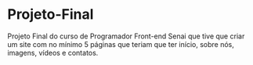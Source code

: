 # Projeto-Final
 Projeto Final do curso de Programador Front-end Senai que tive que  criar um site com no mínimo 5 páginas que teriam que ter início, sobre nós, imagens, vídeos e contatos.
